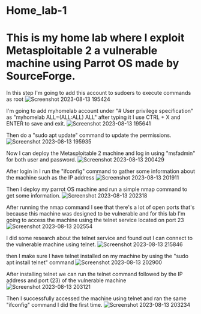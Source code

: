 # Home_lab-1
# This is my home lab where I exploit Metasploitable 2 a vulnerable machine using Parrot OS made by SourceForge.

In this step I'm going to add this account to sudoers to execute commands as root
![Screenshot 2023-08-13 195424](https://github.com/ARG1509/Home_lab-1/assets/115385507/189dc0a5-609d-443f-bf9b-2fc1e48e2c00)

I'm going to add myhomelab account under "# User privilege specification" as "myhomelab ALL=(ALL:ALL) ALL" after typing it I use CTRL + X and ENTER to save and exit.
![Screenshot 2023-08-13 195641](https://github.com/ARG1509/Home_lab-1/assets/115385507/7ca0044a-3506-4dd8-96a1-3d75f0102c0d)

Then do a "sudo apt update" command to update the permissions.
![Screenshot 2023-08-13 195935](https://github.com/ARG1509/Home_lab-1/assets/115385507/663142b1-436e-4d76-a35e-2da7554a24e0)

Now I can deploy the Metasploitable 2 machine and log in using "msfadmin" for both user and password.
![Screenshot 2023-08-13 200429](https://github.com/ARG1509/Home_lab-1/assets/115385507/73362f24-772f-4d66-8995-cc653b42bd71)

After login in I run the "ifconfig" command to gather some information about the machine such as the IP address 
![Screenshot 2023-08-13 201911](https://github.com/ARG1509/Home_lab-1/assets/115385507/286542eb-97ae-4a4b-9a68-e480bc649ac2)

Then I deploy my parrot OS machine and run a simple nmap command to get some information.
![Screenshot 2023-08-13 202318](https://github.com/ARG1509/Home_lab-1/assets/115385507/43da7dbc-d4c5-4b76-9213-43ac8a0c99e4)

After running the nmap command I see that there's a lot of open ports that's because this machine was designed to be vulnerable and for this lab I'm going to access the machine using the telnet service located on port 23
![Screenshot 2023-08-13 202554](https://github.com/ARG1509/Home_lab-1/assets/115385507/c44d18e2-dc21-4d56-b017-f06d0314a773)

I did some research about the telnet service and found out I can connect to the vulnerable machine using telnet.
![Screenshot 2023-08-13 215846](https://github.com/ARG1509/Home_lab-1/assets/115385507/7a35f3d6-795d-4fa1-b8ea-bb36d124f5ca)

then I make sure I have telnet installed on my machine by using the "sudo apt install telnet" command
![Screenshot 2023-08-13 202900](https://github.com/ARG1509/Home_lab-1/assets/115385507/23cd6881-e1a8-4458-92b8-3533704f1a12)

After installing telnet we can run the telnet command followed by the IP address and port (23) of the vulnerable machine 
![Screenshot 2023-08-13 203121](https://github.com/ARG1509/Home_lab-1/assets/115385507/cf182988-288b-45d3-bbc7-1c0f8b52f24b)

Then I successfully accessed the machine using telnet and ran the same "ifconfig" command I did the first time.
![Screenshot 2023-08-13 203234](https://github.com/ARG1509/Home_lab-1/assets/115385507/4b47e639-ceff-4f70-a11f-5be5df213376)

